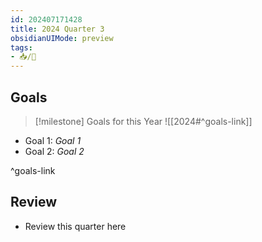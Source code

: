 ```yaml
---
id: 202407171428
title: 2024 Quarter 3
obsidianUIMode: preview
tags:
- 📥/🌲 
---
```


## Goals

> [!milestone] Goals for this Year
> ![[2024#^goals-link]]

- Goal 1: *Goal 1*
- Goal 2: *Goal 2*

^goals-link

## Review
- Review this quarter here